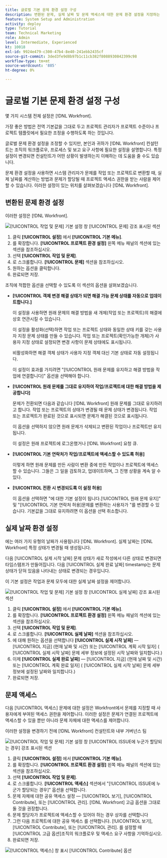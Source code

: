 ```yaml
---
title: 글로벌 기본 문제 환경 설정 구성
description: 변환된 문제, 실제 날짜 및 문제 액세스에 대한 문제 환경 설정을 지정하는 방법을 알아봅니다.
feature: System Setup and Administration
activity: deploy
type: Tutorial
team: Technical Marketing
role: Admin
level: Intermediate, Experienced
kt: 10018
exl-id: 9924e479-c300-47b4-8e40-241ebb2435cf
source-git-commit: 3ded3fe9d8b97b1c11cb382f8088930842399c98
workflow-type: tm+mt
source-wordcount: '885'
ht-degree: 0%

---
```


# 글로벌 기본 문제 환경 설정 구성

몇 가지 시스템 전체 설정은 [!DNL Workfront].

가장 좋은 방법은 전역 기본값을 그대로 두고 프로젝트 관리자가 프로젝트 수준이나 프로젝트 템플릿에서 필요한 조정을 수행하도록 하는 것입니다.

글로벌 문제 환경 설정을 조정할 수 있지만, 본인과 귀하가 [!DNL Workfront] 컨설턴트는 조직의 워크플로우, 프로세스 및 보고 요구 사항에 필요한 설정을 설명합니다. 특정 설정이 변경되면 컨설턴트가 어떤 상황이 발생하는지 이해하는 데 도움을 줄 수도 있습니다.

문제 환경 설정을 사용하면 시스템 관리자가 문제를 작업 또는 프로젝트로 변환할 때, 실제 날짜를 계산하는 방법과 문제가 할당될 때 프로젝트 액세스 권한을 받는 사람을 제어할 수 있습니다. 이러한 설정이 있는 위치를 살펴보겠습니다 [!DNL Workfront].

## 변환된 문제 환경 설정

이러한 설정은 [!DNL Workfront].

![[!UICONTROL 작업 및 문제] 기본 설정 창 [!UICONTROL 문제] 강조 표시된 섹션](assets/admin-fund-issue-prefs-converting.png)

1. 클릭 **[!UICONTROL 설정]** 에서 **[!UICONTROL 기본 메뉴]**.
1. 를 확장합니다. **[!UICONTROL 프로젝트 환경 설정]** 왼쪽 메뉴 패널의 섹션에 있는 섹션을 참조하십시오.
1. 선택 **[!UICONTROL 작업 및 문제]**.
1. 로 스크롤합니다. **[!UICONTROL 문제]** 섹션을 참조하십시오.
1. 원하는 옵션을 클릭합니다.
1. 완료되면 저장.

조직에 적합한 옵션을 선택할 수 있도록 이 섹션의 옵션을 살펴보겠습니다.

* **[!UICONTROL 객체 변경 해결 상태가 되면 해결 가능 문제 상태를 자동으로 업데이트합니다.]**

   이 설정을 사용하면 원래 문제의 해결 방법을 새 개체(작업 또는 프로젝트)의 해결에 상호 연관시킬 수 있습니다.

   이 설정을 활성화(선택)하면 작업 또는 프로젝트 상태와 동일한 상태 키를 갖는 사용자 지정 문제 상태를 만들 수 있습니다. 작업 또는 프로젝트(확인가능한 개체)가 사용자 지정 상태로 설정되면 변경 사항이 문제 상태에도 표시됩니다.

   비활성화하면 해결 객체 상태가 사용자 지정 객체 대신 기본 상태로 자동 설정됩니다.

   이 설정이 효과를 가지려면 &quot;[!UICONTROL 원래 문제를 유지하고 해결 방법을 작업에 연결합니다]&quot; 옵션을 선택해야 합니다.

* **[!UICONTROL 원래 문제를 그대로 유지하여 작업/프로젝트에 대한 해결 방법을 제공합니다]**

   문제가 전환되면 다음과 같습니다 [!DNL Workfront] 원래 문제를 그대로 유지하려고 합니다. 작업 또는 프로젝트의 상태가 변경될 때 문제 상태가 변경됩니다. 작업 또는 프로젝트가 완료된 것으로 표시되면 문제가 해결된 것으로 표시됩니다.

   이 옵션을 선택하지 않으면 원래 문제가 삭제되고 변환된 작업이나 프로젝트만 유지됩니다.

   이 설정은 원래 프로젝트에 로그온했거나 [!DNL Workfront] 요청 큐.

* **[!UICONTROL 기본 연락처가 작업/프로젝트에 액세스할 수 있도록 허용]**

   이렇게 하면 원래 문제를 만든 사람이 변환 중에 만든 작업이나 프로젝트에 액세스할 수 있습니다. 그들은 그 일을 검토하고, 업데이트하며, 그 진행 상황을 계속 알 수 있다.

* **[!UICONTROL 전환 시 변경되도록 이 설정 허용]**

   이 옵션을 선택하면 &quot;에 대한 기본 설정이 됩니다.[!UICONTROL 원래 문제 유지]&quot; 및 &quot;[!UICONTROL 기본 연락처 허용]문제를 변환하는 사용자가 &quot;를 변경할 수 있습니다. 기본값을 그대로 유지하려면 이 옵션을 선택 취소합니다.

<!---
learn more URLs
Configure system-wide task and issue preferences
Issue statuses
Create and customize system-wide statuses
--->

## 실제 날짜 환경 설정

에는 여러 가지 유형의 날짜가 사용됩니다 [!DNL Workfront]. 실제 날짜는 [!DNL Workfront] 특정 상태가 변경될 때 생성됩니다.

다음 [!UICONTROL 실제 시작 날짜] 문제 상태가 새로 작성에서 다른 상태로 변경되면 타임스탬프가 만들어집니다. 다음 [!UICONTROL 실제 완료 날짜] timestamp는 문제 상태가 닫혀 있음을 나타내는 상태로 변경되는 경우입니다.

이 기본 설정은 작업과 문제 모두에 대한 실제 날짜 설정을 제어합니다.

![[!UICONTROL 작업 및 문제] 기본 설정 창 [!UICONTROL 실제 날짜] 강조 표시된 섹션](assets/admin-fund-issue-prefs-actual-dates.png)

1. 클릭 **[!UICONTROL 설정]** 에서 **[!UICONTROL 기본 메뉴]**.
1. 를 확장합니다. **[!UICONTROL 프로젝트 환경 설정]** 왼쪽 메뉴 패널의 섹션에 있는 섹션을 참조하십시오.
1. 선택 **[!UICONTROL 작업 및 문제]**.
1. 로 스크롤합니다. **[!UICONTROL 실제 날짜]** 섹션을 참조하십시오.
1. 에 대해 원하는 옵션을 선택합니다 **[!UICONTROL 실제 시작 날짜]** — [!UICONTROL 지금] (현재 날짜 및 시간) 또는 [!UICONTROL 계획 시작 일자] ( [!UICONTROL 실제 시작 날짜] 문제 세부 정보에 설정된 시작 날짜와 일치합니다.)
1. 이제 **[!UICONTROL 실제 완료 날짜]** — [!UICONTROL 지금] (현재 날짜 및 시간) 또는 [!UICONTROL 계획 완료 일자] ( [!UICONTROL 실제 시작 날짜] 문제 세부 정보에 설정된 날짜와 일치합니다.)
1. 완료되면 저장.


<!---
learn more URLs
Definitions for the project, task, and issue dates within Workfront
Configure system-wide task and issue preferences
--->

## 문제 액세스

다음 [!UICONTROL 액세스] 문제에 대한 설정은 Workfront에서 문제를 지정할 때 사용자에게 부여된 액세스 권한을 제어합니다. 이러한 설정은 문제가 연결된 프로젝트에 액세스할 수 있을 뿐만 아니라 문제 자체에 대한 액세스를 제어합니다.

이러한 설정을 변경하기 전에 [!DNL Workfront] 컨설턴트와 내부 거버넌스 팀

![[!UICONTROL 작업 및 문제] 기본 설정 창 [!UICONTROL ISSUE에 누군가 할당되는 경우] 강조 표시된 섹션](assets/admin-fund-issue-prefs-access-1.png)

1. 클릭 **[!UICONTROL 설정]** 에서 **[!UICONTROL 기본 메뉴]**.
1. 를 확장합니다. **[!UICONTROL 프로젝트 환경 설정]** 왼쪽 메뉴 패널의 섹션에 있는 섹션을 참조하십시오.
1. 선택 **[!UICONTROL 작업 및 문제]**.
1. 로 스크롤합니다. **[!UICONTROL 액세스]** 섹션에서 &quot;[!UICONTROL ISSUE에 누군가 할당되는 경우]&quot; 옵션을 선택합니다.
1. 문제 자체에 대한 공유 액세스 설정 — [!UICONTROL 보기], [!UICONTROL Contribute], 또는 [!UICONTROL 관리]. [!DNL Workfront] 고급 옵션을 그대로 둘 것을 권장합니다.
1. 문제 할당자가 프로젝트에 액세스할 수 있어야 하는 경우 상자를 선택합니다
1. 그런 다음 프로젝트에 대한 공유 액세스 를 선택합니다. [!UICONTROL 보기], [!UICONTROL Contribute], 또는 [!UICONTROL 관리]. 를 설정할 때 [!UICONTROL 고급 옵션]조직의 워크플로우 및 액세스 요구 사항을 기억하십시오.
1. 완료되면 저장.

![[!UICONTROL 액세스] 창 표시 [!UICONTROL Contribute] 옵션](assets/admin-fund-issue-prefs-access-2.png)

<!---
learn more URLs
Configure system-wide task and issue preferences
Grant access to issues
--->
